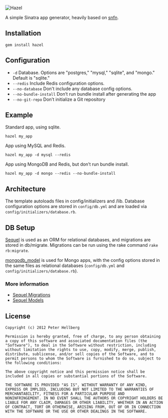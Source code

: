 ![Hazel](http://c7.github.com/hazel/images/hazel_small.png)

A simple Sinatra app generator, heavily based on [snfn](https://github.com/zachpendleton/snfn).

## Installation

    gem install hazel

## Configuration

*  `-d` Database. Options are "postgres," "mysql," "sqlite", and "mongo."
   Default is "sqlite."
*  `--redis` Include Redis configuration options.
* `--no-database` Don't include any database config options.
* `--no-bundle-install` Don’t run bundle install after generating the app
* `--no-git-repo` Don’t initialize a Git repository

## Example

Standard app, using sqlite.

    hazel my_app

App using MySQL and Redis.

    hazel my_app -d mysql --redis

App using MongoDB and Redis, but don’t run bundle install.

    hazel my_app -d mongo --redis --no-bundle-install

## Architecture

The template autoloads files in config/initializers and
/lib. Database configuration options are stored in `config/db.yml`
and are loaded via `config/initializers/database.rb`.

## DB Setup

[Sequel](http://sequel.rubyforge.org) is used as an ORM for
relational databases, and migrations are stored in db/migrate.
Migrations can be run using the rake command `rake rb:migrate`.

[mongodb_model](https://github.com/alexeypetrushin/mongodb_model)
is used for Mongo apps, with the config options
stored in the same files as relational databases (`config/db.yml`
and `config/initializers/database.rb`).

### More information

*  [Sequel Migrations](http://sequel.rubyforge.org/rdoc/files/doc/migration_rdoc.html)
*  [Sequel Models](http://sequel.rubyforge.org/rdoc/classes/Sequel/Model.html)

## License

    Copyright (c) 2012 Peter Hellberg
    
    Permission is hereby granted, free of charge, to any person obtaining
    a copy of this software and associated documentation files (the
    "Software"), to deal in the Software without restriction, including
    without limitation the rights to use, copy, modify, merge, publish,
    distribute, sublicense, and/or sell copies of the Software, and to
    permit persons to whom the Software is furnished to do so, subject to
    the following conditions:
    
    The above copyright notice and this permission notice shall be
    included in all copies or substantial portions of the Software.
    
    THE SOFTWARE IS PROVIDED "AS IS", WITHOUT WARRANTY OF ANY KIND,
    EXPRESS OR IMPLIED, INCLUDING BUT NOT LIMITED TO THE WARRANTIES OF
    MERCHANTABILITY, FITNESS FOR A PARTICULAR PURPOSE AND
    NONINFRINGEMENT. IN NO EVENT SHALL THE AUTHORS OR COPYRIGHT HOLDERS BE
    LIABLE FOR ANY CLAIM, DAMAGES OR OTHER LIABILITY, WHETHER IN AN ACTION
    OF CONTRACT, TORT OR OTHERWISE, ARISING FROM, OUT OF OR IN CONNECTION
    WITH THE SOFTWARE OR THE USE OR OTHER DEALINGS IN THE SOFTWARE.
